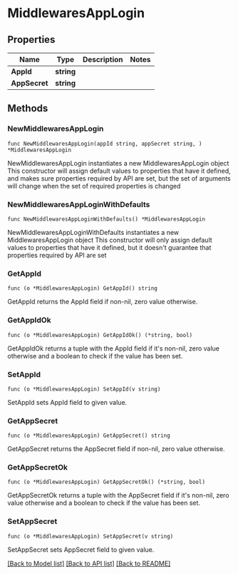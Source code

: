 # MiddlewaresAppLogin

## Properties

Name | Type | Description | Notes
------------ | ------------- | ------------- | -------------
**AppId** | **string** |  | 
**AppSecret** | **string** |  | 

## Methods

### NewMiddlewaresAppLogin

`func NewMiddlewaresAppLogin(appId string, appSecret string, ) *MiddlewaresAppLogin`

NewMiddlewaresAppLogin instantiates a new MiddlewaresAppLogin object
This constructor will assign default values to properties that have it defined,
and makes sure properties required by API are set, but the set of arguments
will change when the set of required properties is changed

### NewMiddlewaresAppLoginWithDefaults

`func NewMiddlewaresAppLoginWithDefaults() *MiddlewaresAppLogin`

NewMiddlewaresAppLoginWithDefaults instantiates a new MiddlewaresAppLogin object
This constructor will only assign default values to properties that have it defined,
but it doesn't guarantee that properties required by API are set

### GetAppId

`func (o *MiddlewaresAppLogin) GetAppId() string`

GetAppId returns the AppId field if non-nil, zero value otherwise.

### GetAppIdOk

`func (o *MiddlewaresAppLogin) GetAppIdOk() (*string, bool)`

GetAppIdOk returns a tuple with the AppId field if it's non-nil, zero value otherwise
and a boolean to check if the value has been set.

### SetAppId

`func (o *MiddlewaresAppLogin) SetAppId(v string)`

SetAppId sets AppId field to given value.


### GetAppSecret

`func (o *MiddlewaresAppLogin) GetAppSecret() string`

GetAppSecret returns the AppSecret field if non-nil, zero value otherwise.

### GetAppSecretOk

`func (o *MiddlewaresAppLogin) GetAppSecretOk() (*string, bool)`

GetAppSecretOk returns a tuple with the AppSecret field if it's non-nil, zero value otherwise
and a boolean to check if the value has been set.

### SetAppSecret

`func (o *MiddlewaresAppLogin) SetAppSecret(v string)`

SetAppSecret sets AppSecret field to given value.



[[Back to Model list]](../README.md#documentation-for-models) [[Back to API list]](../README.md#documentation-for-api-endpoints) [[Back to README]](../README.md)


